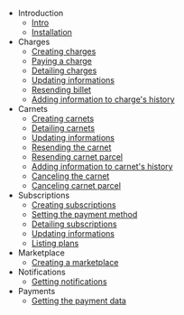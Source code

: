 - Introduction
	- [Intro](/docs/{{version}}/installation)
	- [Installation](/docs/{{version}}/installation#installation)
- Charges
	- [Creating charges](/docs/{{version}}/charge)
	- [Paying a charge](/docs/{{version}}/charge_payment)
	- [Detailing charges](/docs/{{version}}/charge_detail)
	- [Updating informations](/docs/{{version}}/charge_update)
	- [Resending billet](/docs/{{version}}/resend_billet)
	- [Adding information to charge's history](/docs/{{version}}/charge_create_history)
- Carnets
	- [Creating carnets](/docs/{{version}}/carnet)
	- [Detailing carnets](/docs/{{version}}/carnet_detail)
	- [Updating informations](/docs/{{version}}/carnet_update)
	- [Resending the carnet](/docs/{{version}}/carnet_resend)
	- [Resending carnet parcel](/docs/{{version}}/carnet_resend_parcel)
	- [Adding information to carnet's history](/docs/{{version}}/carnet_create_history)
	- [Canceling the carnet](/docs/{{version}}/carnet_cancel)
	- [Canceling carnet parcel](/docs/{{version}}/carnet_cancel_parcel)
- Subscriptions
	- [Creating subscriptions](/docs/{{version}}/subscription)
	- [Setting the payment method](/docs/{{version}}/subscription_payment)
	- [Detailing subscriptions](/docs/{{version}}/subscription_detail)
	- [Updating informations](/docs/{{version}}/subscription_update)
	- [Listing plans](/docs/{{version}}/plan_list)
- Marketplace
	- [Creating a marketplace](/docs/{{version}}/marketplace)
- Notifications
	- [Getting notifications](/docs/{{version}}/notification)
- Payments
	- [Getting the payment data](/docs/{{version}}/payment_data)